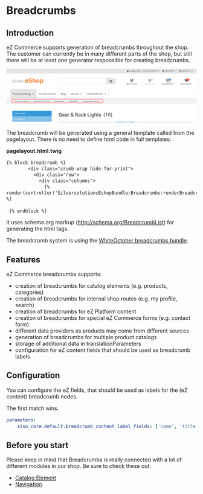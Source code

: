 # Breadcrumbs

## Introduction

eZ Commerce supports generation of breadcrumbs throughout the shop. The customer can currently be in many different parts of the shop, but still there will be at least one generator responsible for creating breadcrumbs. 

![](../img/breadcrumbs_1.png)

The breadcrumb will be generated using a general template called from the pagelayout. There is no need to define html code in full templates:

**pagelayout.html.twig**

``` html+twig
{% block breadcrumb %}
        <div class="crumb-wrap hide-for-print">
          <div class="row">
            <div class="columns">
              {% render(controller('SilversolutionsEshopBundle:Breadcrumbs:renderBreadcrumbs')) %}

 {% endblock %} 
```

It uses schema.org markup (<http://schema.org/BreadcrumbList>) for generating the html tags. 

The breadcrumb system is using the [WhiteOctober breadcrumbs bundle](https://github.com/whiteoctober/BreadcrumbsBundle).

## Features

eZ Commerce breadcrumbs supports:

- creation of breadcrumbs for catalog elements (e.g. products, categories)
- creation of breadcrumbs for internal shop routes (e.g. my profile, search)
- creation of breadcrumbs for eZ Platform content
- creation of breadcrumbs for special eZ Commerce forms (e.g. contact form)
- different data providers as products may come from different sources
- generation of breadcrumbs for multiple product catalogs
- storage of additional data in translationParameters
- configuration for eZ content fields that should be used as breadcrumb labels

## Configuration

You can configure the eZ fields, that should be used as labels for the (eZ content) breadcrumb nodes.

The first match wins.

``` yaml
parameters:
    siso_core.default.breadcrumb_content_label_fields: ['name', 'title']
```

## Before you start 

Please keep in mind that Breadcrumbs is really connected with a lot of different modules in our shop. Be sure to check these out:

- [Catalog Element](../catalog/catalog_api/product_category_catalogelement.md)
- [Navigation](../navigation/navigation.md)

